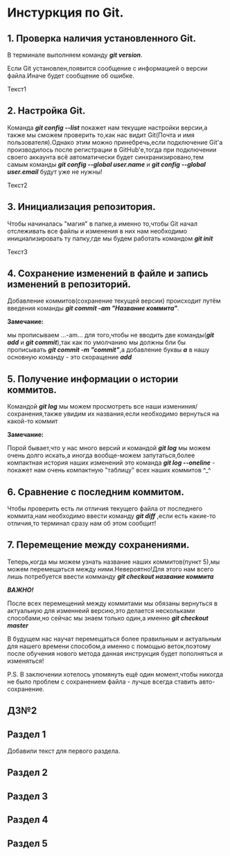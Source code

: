 # **Инстуркция по Git.**

## **1. Проверка наличия установленного Git.**

В терминале выполняем команду **_git version_**.

Если Git установлен,появится сообщение с информацией о версии файла.Иначе будет сообщение об ошибке.

Текст1

## **2. Настройка Git.**
Команда ***git config --list*** покажет нам текущие настройки версии,а также мы сможем проверить то,как нас видит Git(Почта и имя пользователя).Однако этим можно принебречь,если подключение Git'a производилось после регистрации в GitHub'e,тогда при подключении своего аккаунта всё автоматически будет синхранизировано,тем самым команды ***git config --global user.name*** и ***git config --global user.email*** будут уже не нужны!

Текст2

## **3. Инициализация репозитория.**
Чтобы начиналась "магия" в папке,а именно то,чтобы Git начал отслеживать все файлы и изменения в них нам необходимо инициализировать ту папку,где мы будем работать командом ***git init***

Текст3

## **4. Сохранение изменений в файле и запись изменений в репозиторий.**

Добавление коммитов(сохранение текущей версии) происходит путём введения команды **_git commit -am "Название коммита"_**.

**Замечание:**

мы прописываем ...-am... для того,чтобы не вводить две команды(**_git add_** и **_git commit_**),так как по умолчанию мы должны бли бы прописывать **_git commit -m "commit"_**,а добавление буквы **_a_** в нашу основную команду - это скоращение **_add_**

## **5. Получение информации о истории коммитов.**

Командой **_git log_** мы можем просмотреть все наши измениния/сохранения,также увидим их названия,если необходимо вернуться на какой-то коммит

**Замечание:**

Порой бывает,что у нас много версий и командой **_git log_** мы можем очень долго искать,а иногда вообще-можем запутаться,более компактная история наших изменений это команда **_git log --oneline_** - покажет нам очень компактную "таблицу" всех наших коммитов ^\_^

## **6. Сравнение с последним коммитом.**

Чтобы проверить есть ли отличия текущего файла от последнего коммита,нам необходимо ввести команду **_git diff_** ,если есть какие-то отличия,то терминал сразу нам об этом сообщит!

## **7. Перемещение между сохранениями.**

Теперь,когда мы можем узнать название наших коммитов(пункт 5),мы можем перемещаться между ними.Невероятно!Для этого нам всего лишь потребуется ввести комманду **_git checkout название коммита_**

**_ВАЖНО!_**

После всех перемещений между коммитами мы обязаны вернуться в актуальную для изменнеий версию,это делается нескольками способами,но сейчас мы знаем только один,а именно **_git checkout master_**

В будущем нас научат перемещаться более правильным и актуальным для нашего времени способом,а именно с помощью веток,поэтому после обучения нового метода данная инструкция будет пополняться и изменяться!

P.S. В заключении хотелось упомянуть ещё один момент,чтобы никогда не было проблем с сохранением файла - лучше всегда ставить авто-сохранение.


## ДЗ№2

## Раздел 1

Добавили текст для первого раздела.

## Раздел 2

## Раздел 3

## Раздел 4

## Раздел 5